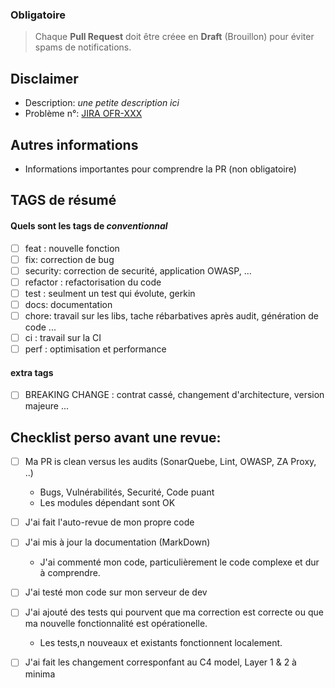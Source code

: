 ### Obligatoire

> Chaque __Pull Request__ doit être créee en __Draft__ (Brouillon) pour éviter spams de notifications.

## Disclaimer

- Description: _une petite description ici_
- Problème n°: [JIRA OFR-XXX](https://github.com/cunvoas/opendata-tools/issues/#)

## Autres informations

- Informations importantes pour comprendre la PR (non obligatoire)

## TAGS de résumé

#### Quels sont les tags de _conventionnal_

- [ ] feat : nouvelle fonction
- [ ] fix: correction de bug
- [ ] security: correction de securité, application OWASP, ...
- [ ] refactor : refactorisation du code
- [ ] test : seulment un test qui évolute, gerkin
- [ ] docs: documentation
- [ ] chore: travail sur les libs, tache rébarbatives après audit, génération de code ...
- [ ] ci : travail sur la CI
- [ ] perf : optimisation et performance

#### extra tags

- [ ] BREAKING CHANGE : contrat cassé, changement d'architecture, version majeure ...

## Checklist perso avant une revue:

- [ ] Ma PR is clean versus les audits (SonarQuebe, Lint, OWASP, ZA Proxy, ..)
  - Bugs, Vulnérabilités, Securité, Code puant
  - Les modules dépendant sont OK
- [ ] J'ai fait l'auto-revue de mon propre code
- [ ] J'ai mis à jour la documentation (MarkDown)
  - J'ai commenté mon code, particulièrement le code complexe et dur à comprendre.
- [ ] J'ai testé mon code sur mon serveur de dev
- [ ] J'ai ajouté des tests qui pourvent que ma correction est correcte ou que ma nouvelle fonctionnalité est opérationelle.
  - Les tests,n nouveaux et existants fonctionnent localement.
- [ ] J'ai fait les changement corresponfant au C4 model, Layer 1 & 2 à minima

